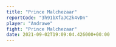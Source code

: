 ```yaml
---
title: "Prince Malchezaar"
reportCode: "3h91bXfaJC2k4vDn"
player: "Andrawe"
fight: "Prince Malchezaar"
date: 2021-09-02T19:09:04.426000+00:00
---
```

